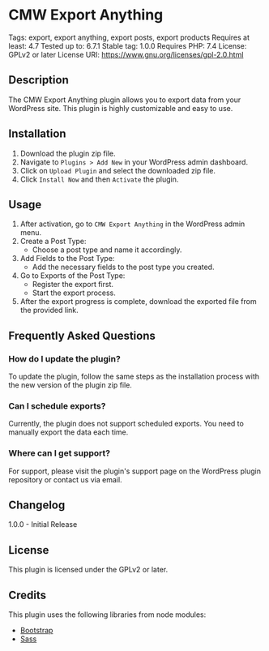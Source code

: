 # CMW Export Anything
Tags: export, export anything, export posts, export products
Requires at least: 4.7
Tested up to: 6.7.1
Stable tag: 1.0.0
Requires PHP: 7.4
License: GPLv2 or later
License URI: https://www.gnu.org/licenses/gpl-2.0.html

## Description
The CMW Export Anything plugin allows you to export data from your WordPress site. This plugin is highly customizable and easy to use.

## Installation
1. Download the plugin zip file.
2. Navigate to `Plugins > Add New` in your WordPress admin dashboard.
3. Click on `Upload Plugin` and select the downloaded zip file.
4. Click `Install Now` and then `Activate` the plugin.

## Usage
1. After activation, go to `CMW Export Anything` in the WordPress admin menu.
2. Create a Post Type:
   - Choose a post type and name it accordingly.
3. Add Fields to the Post Type:
   - Add the necessary fields to the post type you created.
4. Go to Exports of the Post Type:
   - Register the export first.
   - Start the export process.
5. After the export progress is complete, download the exported file from the provided link.

## Frequently Asked Questions

### How do I update the plugin?
To update the plugin, follow the same steps as the installation process with the new version of the plugin zip file.

### Can I schedule exports?
Currently, the plugin does not support scheduled exports. You need to manually export the data each time.

### Where can I get support?
For support, please visit the plugin's support page on the WordPress plugin repository or contact us via email.

## Changelog
1.0.0 - Initial Release

## License
This plugin is licensed under the GPLv2 or later.

## Credits
This plugin uses the following libraries from node modules:
- [Bootstrap](https://www.npmjs.com/package/bootstrap)
- [Sass](https://www.npmjs.com/package/sass)
